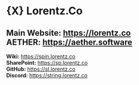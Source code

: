 # {X} Lorentz.Co   
**Main Website:** https://lorentz.co    
**AETHER:** https://aether.software   
---
**Wiki:** https://spin.lorentz.co   
**SharePoint:** https://sp.lorentz.co   
**GitHub:** https://sl.lorentz.co   
**Discord:** https://string.lorentz.co   

